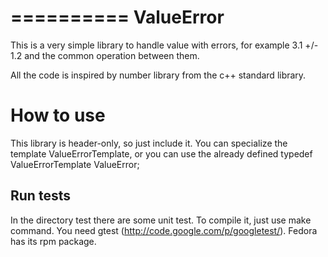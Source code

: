 ==========
ValueError
==========

This is a very simple library to handle value with errors, for example 3.1 +/- 1.2 and the common operation between them.

All the code is inspired by <complex> number library from the c++ standard library.

How to use
==========
This library is header-only, so just include it. You can specialize the template ValueErrorTemplate, or you can use the already defined typedef ValueErrorTemplate<double> ValueError;

Run tests
---------
In the directory test there are some unit test. To compile it, just use make command. You need gtest (http://code.google.com/p/googletest/). Fedora has its rpm package.